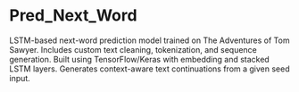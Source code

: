 # Pred_Next_Word
LSTM-based next-word prediction model trained on The Adventures of Tom Sawyer. Includes custom text cleaning, tokenization, and sequence generation. Built using TensorFlow/Keras with embedding and stacked LSTM layers. Generates context-aware text continuations from a given seed input.
